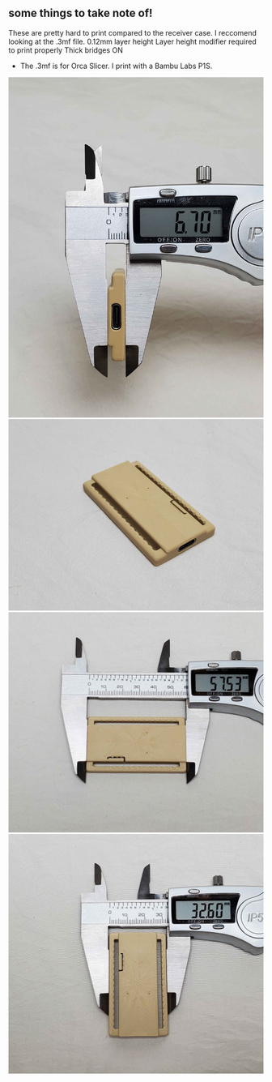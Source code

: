 ## some things to take note of!
These are pretty hard to print compared to the receiver case. I reccomend looking at the .3mf file.
0.12mm layer height
Layer height modifier required to print properly
Thick bridges ON
* The .3mf is for Orca Slicer. I print with a Bambu Labs P1S.

![Front](Photos/front.jpg "Photos")
![Iso](Photos/iso.jpg)
![Top](Photos/top.jpg)
![Top side measurement](Photos/topside.jpg)